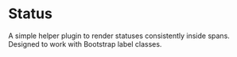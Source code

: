 Status
=============

A simple helper plugin to render statuses consistently inside spans. Designed to work with Bootstrap label classes.
